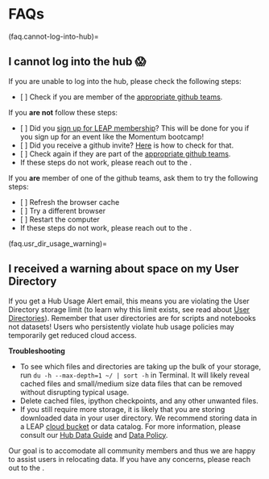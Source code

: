 # FAQs

(faq.cannot-log-into-hub)=

## I cannot log into the hub 😱

If you are unable to log into the hub, please check the following steps:

- \[ \] Check if you are member of the [appropriate github teams](users.categories).

If you **are not** follow these steps:

- \[ \] Did you [sign up for LEAP membership](users.membership.apply)? This will be done for you if you sign up for an event like the Momentum bootcamp!
- \[ \] Did you receive a github invite? [Here](users.membership.invite) is how to check for that.
- \[ \] Check again if they are part of the [appropriate github teams](users.categories).
- If these steps do not work, please reach out to the [](support.data_compute_team).

If you **are** member of one of the github teams, ask them to try the following steps:

- \[ \] Refresh the browser cache
- \[ \] Try a different browser
- \[ \] Restart the computer
- If these steps do not work, please reach out to the [](support.data_compute_team).

(faq.usr_dir_usage_warning)=

## I received a warning about space on my User Directory
If you get a Hub Usage Alert email, this means you are violating the User Directory storage limit (to learn why this limit exists, see read about [User Directories](hub.guide.data.user_dir)). Remember that user directories are for scripts and notebooks not datasets! Users who persistently violate hub usage policies may temporarily get reduced cloud access. 

**Troubleshooting**
- To see which files and directories are taking up the bulk of your storage, run  `du -h --max-depth=1 ~/ | sort -h`  in Terminal. It will likely reveal cached files and small/medium size data files that can be removed without disrupting typical usage. 
- Delete cached files, ipython checkpoints, and any other unwanted files.
- If you still require more storage, it is likely that you are storing downloaded data in your user directory. We recommend storing data in a LEAP [cloud bucket](https://leap-stc.github.io/leap-pangeo/jupyterhub.html#leap-pangeo-cloud-storage-buckets) or data catalog. For more information, please consult our [Hub Data Guide](guide.hub.data) and [Data Policy](./../policies/data_policy). 


Our goal is to accomodate all community members and thus we are happy to assist users in relocating data.  If you have any concerns, please reach out to the [](support.data_compute_team).
